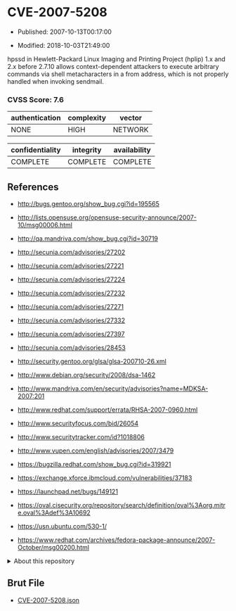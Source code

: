 # CVE-2007-5208

- Published: 2007-10-13T00:17:00

- Modified: 2018-10-03T21:49:00

hpssd in Hewlett-Packard Linux Imaging and Printing Project (hplip) 1.x and 2.x before 2.7.10 allows context-dependent attackers to execute arbitrary commands via shell metacharacters in a from address, which is not properly handled when invoking sendmail.

### CVSS Score: **7.6**

| authentication | complexity | vector |
| --- | --- | --- |
| NONE | HIGH | NETWORK |

| confidentiality | integrity | availability |
| --- | --- | --- |
| COMPLETE | COMPLETE | COMPLETE |

## References

* http://bugs.gentoo.org/show_bug.cgi?id=195565

* http://lists.opensuse.org/opensuse-security-announce/2007-10/msg00006.html

* http://qa.mandriva.com/show_bug.cgi?id=30719

* http://secunia.com/advisories/27202

* http://secunia.com/advisories/27221

* http://secunia.com/advisories/27224

* http://secunia.com/advisories/27232

* http://secunia.com/advisories/27271

* http://secunia.com/advisories/27332

* http://secunia.com/advisories/27397

* http://secunia.com/advisories/28453

* http://security.gentoo.org/glsa/glsa-200710-26.xml

* http://www.debian.org/security/2008/dsa-1462

* http://www.mandriva.com/en/security/advisories?name=MDKSA-2007:201

* http://www.redhat.com/support/errata/RHSA-2007-0960.html

* http://www.securityfocus.com/bid/26054

* http://www.securitytracker.com/id?1018806

* http://www.vupen.com/english/advisories/2007/3479

* https://bugzilla.redhat.com/show_bug.cgi?id=319921

* https://exchange.xforce.ibmcloud.com/vulnerabilities/37183

* https://launchpad.net/bugs/149121

* https://oval.cisecurity.org/repository/search/definition/oval%3Aorg.mitre.oval%3Adef%3A10692

* https://usn.ubuntu.com/530-1/

* https://www.redhat.com/archives/fedora-package-announce/2007-October/msg00200.html

<details>
<summary>About this repository</summary> 

  This repository is part of the project [Live Hack CVE](https://github.com/Live-Hack-CVE). Main website can be found [www.live-hack.org](https://www.live-hack.org) 
  
  Made by [Sn0wAlice](https://github.com/Sn0wAlice) for the people that care about security and need to have a feed of the latest CVEs. Hope you enjoy it, don't forget to star the repo and follow me on [Twitter](https://twitter.com/Sn0wAlice) and [Github](https://github.com/Sn0wAlice). And that is my [personnal website](https://www.alice-snow.me/)

  - [Home Page](https://github.com/Live-Hack-CVE)
  - [Framework](https://github.com/Live-Hack-CVE/cve-framework)
  - [CVE database](https://github.com/Live-Hack-CVE/full_database)
  - [Changelog](https://github.com/Live-Hack-CVE/Changelog)
</details>

## Brut File

* [CVE-2007-5208.json](https://raw.githubusercontent.com/Live-Hack-CVE/full_database/main/cves/2007/CVE-2007-5208.json)

